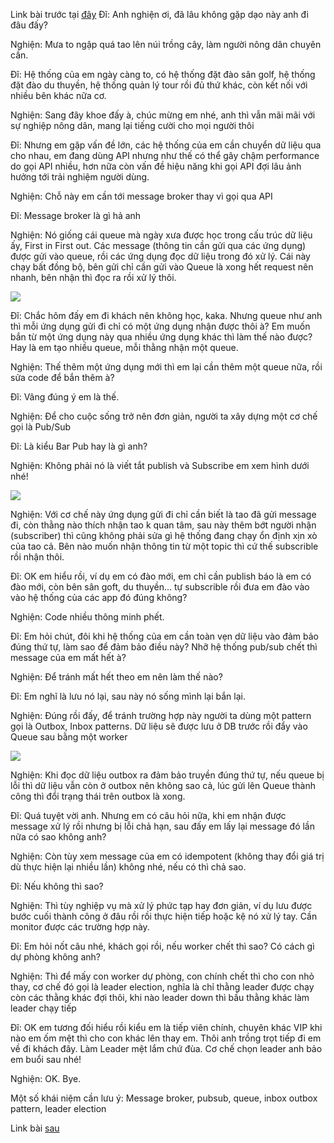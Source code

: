Link bài trước tại [đây](https://viblo.asia/p/di-nghien-code-thuat-van-dap-cach-xay-dung-mot-website-hang-trieu-nguoi-dung-p3-bJzKmArBK9N)
Đĩ: Anh nghiện ơi, đã lâu không gặp dạo này anh đi đâu đấy?

Nghiện: Mưa to ngập quá tao lên núi trồng cây, làm người nông dân chuyên cần.

Đĩ: Hệ thống của em ngày càng to, có hệ thống đặt đào sân golf, hệ thống đặt đào du thuyền, hệ thống quản lý tour rồi đủ thứ khác, còn kết nối với nhiều bên khác nữa cơ.

Nghiện: Sang đây khoe đấy à, chúc mừng em nhé, anh thì vẫn mãi mãi với sự nghiệp nông dân, mang lại tiếng cười cho mọi người thôi

Đĩ: Nhưng em gặp vấn đề lớn, các hệ thống của em cần chuyển dữ liệu qua cho nhau, em đang dùng API nhưng như thế có thể gây chậm performance do gọi API nhiều, hơn nữa còn vấn đề hiệu năng khi gọi API đợi lâu ảnh hưởng tới trải nghiệm người dùng.

Nghiện:  Chỗ này em cần tới message broker thay vì gọi qua API

Đĩ: Message broker là gì hả anh

Nghiện: Nó giống cái queue mà ngày xưa được học trong cấu trúc dữ liệu ấy, First in First out. Các message (thông tin cần gửi qua các ứng dụng)  được gửi vào queue, rồi các ứng dụng đọc dữ liệu trong đó xử lý. Cái này chạy bất đồng bộ, bên gửi chỉ cần gửi vào Queue là xong hết request nên nhanh, bên nhận thì đọc ra rồi xử lý thôi.

![](https://images.viblo.asia/246bfa4a-4a8c-46ee-a38d-0533f73d6142.png)


Đĩ: Chắc hôm đấy em đi khách nên không học, kaka. Nhưng queue như anh thì mỗi ứng dụng gửi đi chỉ có một ứng dụng nhận được thôi à? Em muốn bắn từ một ứng dụng này qua nhiều ứng dụng khác thì làm thế nào được? Hay là em tạo nhiều queue, mỗi thằng nhận một queue.

Nghiện: Thế thêm một ứng dụng mới thì em lại cần thêm một queue nữa, rồi sửa code để bắn thêm à?

Đĩ: Vâng đúng ý em là thế.

Nghiện: Để cho cuộc sống trở nên đơn giản, người ta xây dựng một cơ chế gọi là Pub/Sub

Đĩ: Là kiểu Bar Pub hay là gì anh?

Nghiện: Không phải nó là viết tắt publish và Subscribe em xem hình dưới nhé!

![](https://images.viblo.asia/b8aac539-f159-4e7b-9386-b16138e4d31f.png)

Nghiện: Với cơ chế này ứng dụng gửi đi chỉ cần biết là tao đã gửi message đi, còn thằng nào thích nhận tao k quan tâm, sau này thêm bớt người nhận (subscriber) thì cũng không phải sửa gì hệ thống đang chạy ổn định xịn xò của tao cả. Bên nào muốn nhận thông tin từ một topic thì cứ thế subscrible rồi nhận thôi.

Đĩ: OK em hiểu rồi, ví dụ em có đào mới, em chỉ cần publish báo là em có đào mới, còn bên sân goft, du thuyền... tự subscrible rồi đưa em đào vào vào hệ thống của các app đó đúng không?

Nghiện: Code nhiều thông minh phết.

Đĩ: Em hỏi chút, đôi khi hệ thống của em cần toàn vẹn dữ liệu vào đảm bảo đúng thứ tự, làm sao để đảm bảo điều này? Nhỡ hệ thống pub/sub chết thì message của em mất hết à?

Nghiện: Để tránh mất hết theo em nên làm thế nào?

Đĩ: Em nghĩ là lưu nó lại, sau này nó sống mình lại bắn lại.

Nghiện: Đúng rồi đấy, để tránh trường hợp này người ta dùng một pattern gọi là Outbox, Inbox patterns. Dữ liệu sẽ được lưu ở DB trước rồi đẩy vào Queue sau bằng một worker

![](https://images.viblo.asia/b97809a8-b43e-4b41-a9cd-014968cbba20.png)

Nghiện: Khi đọc dữ liệu outbox ra đảm bảo truyền đúng thứ tự, nếu queue bị lỗi thì dữ liệu vẫn còn ở outbox nên không sao cả, lúc gửi lên Queue thành công thì đổi trạng thái trên outbox là xong.

Đĩ: Quá tuyệt vời anh. Nhưng em có câu hỏi nữa, khi em nhận được message xử lý rồi nhưng bị lỗi chả hạn, sau đấy em lấy lại message đó lần nữa có sao không anh?

Nghiện: Còn tùy xem message của em có idempotent (không thay đổi giá trị dù thực hiện lại nhiều lần) không nhé, nếu có thì chả sao.

Đĩ: Nếu không thì sao?

Nghiện: Thì tùy nghiệp vụ mà xử lý phức tạp hay đơn giản, ví dụ lưu được bước cuối thành công ở đâu rồi rồi thực hiện tiếp hoặc kệ nó xử lý tay. Cần monitor được các trường hợp này.

Đĩ: Em hỏi nốt câu nhé, khách gọi rồi, nếu worker chết thì sao? Có cách gì dự phòng không anh?

Nghiện: Thì để mấy con worker dự phòng, con chính chết thì cho con nhỏ thay, cơ chế đó gọi là leader election, nghĩa là chỉ thằng leader được chạy còn các thằng khác đợi thôi, khi nào leader down thì bầu thằng khác làm leader chạy tiếp

Đĩ: OK em tương đối hiểu rồi kiểu em là tiếp viên chính, chuyên khác VIP khi nào em ốm mệt thì cho con khác lên thay em. Thôi anh trồng trọt tiếp đi em về đi khách đây. Làm Leader mệt lắm chứ đùa. Cơ chế chọn leader anh bảo em buổi sau nhé!

Nghiện: OK. Bye.

Một số khái niệm cần lưu ý: Message broker, pubsub, queue, inbox outbox pattern, leader election

Link bài [sau](https://viblo.asia/p/di-nghien-code-thuat-van-dap-cach-xay-dung-mot-website-hang-trieu-nguoi-dung-p5-leader-election-vyDZOv8RKwj)